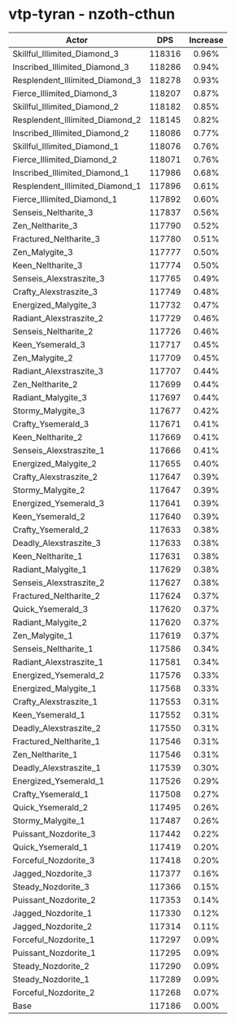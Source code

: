 # vtp-tyran - nzoth-cthun
| Actor | DPS | Increase |
|---|:---:|:---:|
|Skillful_Illimited_Diamond_3|118316|0.96%|
|Inscribed_Illimited_Diamond_3|118286|0.94%|
|Resplendent_Illimited_Diamond_3|118278|0.93%|
|Fierce_Illimited_Diamond_3|118207|0.87%|
|Skillful_Illimited_Diamond_2|118182|0.85%|
|Resplendent_Illimited_Diamond_2|118145|0.82%|
|Inscribed_Illimited_Diamond_2|118086|0.77%|
|Skillful_Illimited_Diamond_1|118076|0.76%|
|Fierce_Illimited_Diamond_2|118071|0.76%|
|Inscribed_Illimited_Diamond_1|117986|0.68%|
|Resplendent_Illimited_Diamond_1|117896|0.61%|
|Fierce_Illimited_Diamond_1|117892|0.60%|
|Senseis_Neltharite_3|117837|0.56%|
|Zen_Neltharite_3|117790|0.52%|
|Fractured_Neltharite_3|117780|0.51%|
|Zen_Malygite_3|117777|0.50%|
|Keen_Neltharite_3|117774|0.50%|
|Senseis_Alexstraszite_3|117765|0.49%|
|Crafty_Alexstraszite_3|117749|0.48%|
|Energized_Malygite_3|117732|0.47%|
|Radiant_Alexstraszite_2|117729|0.46%|
|Senseis_Neltharite_2|117726|0.46%|
|Keen_Ysemerald_3|117717|0.45%|
|Zen_Malygite_2|117709|0.45%|
|Radiant_Alexstraszite_3|117707|0.44%|
|Zen_Neltharite_2|117699|0.44%|
|Radiant_Malygite_3|117697|0.44%|
|Stormy_Malygite_3|117677|0.42%|
|Crafty_Ysemerald_3|117671|0.41%|
|Keen_Neltharite_2|117669|0.41%|
|Senseis_Alexstraszite_1|117666|0.41%|
|Energized_Malygite_2|117655|0.40%|
|Crafty_Alexstraszite_2|117647|0.39%|
|Stormy_Malygite_2|117647|0.39%|
|Energized_Ysemerald_3|117641|0.39%|
|Keen_Ysemerald_2|117640|0.39%|
|Crafty_Ysemerald_2|117633|0.38%|
|Deadly_Alexstraszite_3|117633|0.38%|
|Keen_Neltharite_1|117631|0.38%|
|Radiant_Malygite_1|117629|0.38%|
|Senseis_Alexstraszite_2|117627|0.38%|
|Fractured_Neltharite_2|117624|0.37%|
|Quick_Ysemerald_3|117620|0.37%|
|Radiant_Malygite_2|117620|0.37%|
|Zen_Malygite_1|117619|0.37%|
|Senseis_Neltharite_1|117586|0.34%|
|Radiant_Alexstraszite_1|117581|0.34%|
|Energized_Ysemerald_2|117576|0.33%|
|Energized_Malygite_1|117568|0.33%|
|Crafty_Alexstraszite_1|117553|0.31%|
|Keen_Ysemerald_1|117552|0.31%|
|Deadly_Alexstraszite_2|117550|0.31%|
|Fractured_Neltharite_1|117546|0.31%|
|Zen_Neltharite_1|117546|0.31%|
|Deadly_Alexstraszite_1|117539|0.30%|
|Energized_Ysemerald_1|117526|0.29%|
|Crafty_Ysemerald_1|117508|0.27%|
|Quick_Ysemerald_2|117495|0.26%|
|Stormy_Malygite_1|117487|0.26%|
|Puissant_Nozdorite_3|117442|0.22%|
|Quick_Ysemerald_1|117419|0.20%|
|Forceful_Nozdorite_3|117418|0.20%|
|Jagged_Nozdorite_3|117377|0.16%|
|Steady_Nozdorite_3|117366|0.15%|
|Puissant_Nozdorite_2|117353|0.14%|
|Jagged_Nozdorite_1|117330|0.12%|
|Jagged_Nozdorite_2|117314|0.11%|
|Forceful_Nozdorite_1|117297|0.09%|
|Puissant_Nozdorite_1|117295|0.09%|
|Steady_Nozdorite_2|117290|0.09%|
|Steady_Nozdorite_1|117289|0.09%|
|Forceful_Nozdorite_2|117268|0.07%|
|Base|117186|0.00%|
